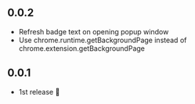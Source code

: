## 0.0.2
- Refresh badge text on opening popup window
- Use chrome.runtime.getBackgroundPage instead of chrome.extension.getBackgroundPage

## 0.0.1
- 1st release :tada:
